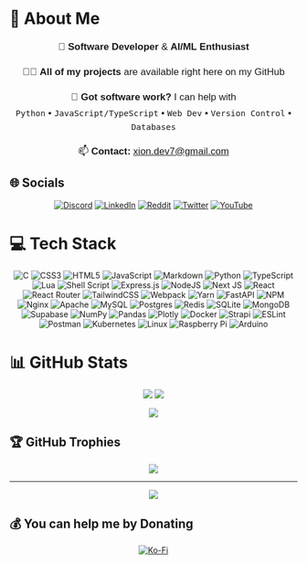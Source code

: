 
# 💫 About Me

<div align="center" style="font-size: 17px; line-height: 1.6; font-family: sans-serif;">

  <p>🌱 <strong>Software Developer</strong> & <strong>AI/ML Enthusiast</strong></p>

  <p>👨‍💻 <strong>All of my projects</strong> are available right here on my GitHub</p>

  <p>💬 <strong>Got software work?</strong> I can help with <br>
     <code>Python</code> • <code>JavaScript/TypeScript</code> • <code>Web Dev</code> • <code>Version Control</code> • <code>Databases</code>
  </p>

  <p>📫 <strong>Contact:</strong> <a href="mailto:xion.dev7@gmail.com">xion.dev7@gmail.com</a></p>

</div>


## 🌐 Socials
<div align="center">
  
[![Discord](https://img.shields.io/badge/Discord-%237289DA.svg?logo=discord&logoColor=white)](https://discord.gg/nUTztmC6SG) 
[![LinkedIn](https://img.shields.io/badge/LinkedIn-%230077B5.svg?logo=linkedin&logoColor=white)](https://linkedin.com/in/xion-wang) 
[![Reddit](https://img.shields.io/badge/Reddit-%23FF4500.svg?logo=Reddit&logoColor=white)](https://reddit.com/user/xionwang) 
[![Twitter](https://img.shields.io/badge/Twitter-%231DA1F2.svg?logo=Twitter&logoColor=white)](https://twitter.com/its_xwang) 
[![YouTube](https://img.shields.io/badge/YouTube-%23FF0000.svg?logo=YouTube&logoColor=white)](https://youtube.com/c/UCj1yIDlZMwTlK52IcndpQtg)

</div>

# 💻 Tech Stack
<div align="center">

![C](https://img.shields.io/badge/c-%2300599C.svg?style=for-the-badge&logo=c&logoColor=white) 
![CSS3](https://img.shields.io/badge/css3-%231572B6.svg?style=for-the-badge&logo=css3&logoColor=white) 
![HTML5](https://img.shields.io/badge/html5-%23E34F26.svg?style=for-the-badge&logo=html5&logoColor=white) 
![JavaScript](https://img.shields.io/badge/javascript-%23323330.svg?style=for-the-badge&logo=javascript&logoColor=%23F7DF1E) 
![Markdown](https://img.shields.io/badge/markdown-%23000000.svg?style=for-the-badge&logo=markdown&logoColor=white) 
![Python](https://img.shields.io/badge/python-3670A0?style=for-the-badge&logo=python&logoColor=ffdd54) 
![TypeScript](https://img.shields.io/badge/typescript-%23007ACC.svg?style=for-the-badge&logo=typescript&logoColor=white) 
![Lua](https://img.shields.io/badge/lua-%232C2D72.svg?style=for-the-badge&logo=lua&logoColor=white) 
![Shell Script](https://img.shields.io/badge/shell_script-%23121011.svg?style=for-the-badge&logo=gnu-bash&logoColor=white) 
![Express.js](https://img.shields.io/badge/express.js-%23404d59.svg?style=for-the-badge&logo=express&logoColor=%2361DAFB) 
![NodeJS](https://img.shields.io/badge/node.js-6DA55F?style=for-the-badge&logo=node.js&logoColor=white) 
![Next JS](https://img.shields.io/badge/Next-black?style=for-the-badge&logo=next.js&logoColor=white) 
![React](https://img.shields.io/badge/react-%2320232a.svg?style=for-the-badge&logo=react&logoColor=%2361DAFB) 
![React Router](https://img.shields.io/badge/React_Router-CA4245?style=for-the-badge&logo=react-router&logoColor=white) 
![TailwindCSS](https://img.shields.io/badge/tailwindcss-%2338B2AC.svg?style=for-the-badge&logo=tailwind-css&logoColor=white) 
![Webpack](https://img.shields.io/badge/webpack-%238DD6F9.svg?style=for-the-badge&logo=webpack&logoColor=black) 
![Yarn](https://img.shields.io/badge/yarn-%232C8EBB.svg?style=for-the-badge&logo=yarn&logoColor=white) 
![FastAPI](https://img.shields.io/badge/FastAPI-005571?style=for-the-badge&logo=fastapi) 
![NPM](https://img.shields.io/badge/NPM-%23000000.svg?style=for-the-badge&logo=npm&logoColor=white) 
![Nginx](https://img.shields.io/badge/nginx-%23009639.svg?style=for-the-badge&logo=nginx&logoColor=white) 
![Apache](https://img.shields.io/badge/apache-%23D42029.svg?style=for-the-badge&logo=apache&logoColor=white) 
![MySQL](https://img.shields.io/badge/mysql-%2300f.svg?style=for-the-badge&logo=mysql&logoColor=white) 
![Postgres](https://img.shields.io/badge/postgres-%23316192.svg?style=for-the-badge&logo=postgresql&logoColor=white) 
![Redis](https://img.shields.io/badge/redis-%23DD0031.svg?style=for-the-badge&logo=redis&logoColor=white) 
![SQLite](https://img.shields.io/badge/sqlite-%2307405e.svg?style=for-the-badge&logo=sqlite&logoColor=white) 
![MongoDB](https://img.shields.io/badge/MongoDB-%234ea94b.svg?style=for-the-badge&logo=mongodb&logoColor=white) 
![Supabase](https://img.shields.io/badge/Supabase-3ECF8E?style=for-the-badge&logo=supabase&logoColor=white) 
![NumPy](https://img.shields.io/badge/numpy-%23013243.svg?style=for-the-badge&logo=numpy&logoColor=white) 
![Pandas](https://img.shields.io/badge/pandas-%23150458.svg?style=for-the-badge&logo=pandas&logoColor=white) 
![Plotly](https://img.shields.io/badge/Plotly-%233F4F75.svg?style=for-the-badge&logo=plotly&logoColor=white) 
![Docker](https://img.shields.io/badge/docker-%230db7ed.svg?style=for-the-badge&logo=docker&logoColor=white) 
![Strapi](https://img.shields.io/badge/strapi-%232E7EEA.svg?style=for-the-badge&logo=strapi&logoColor=white) 
![ESLint](https://img.shields.io/badge/ESLint-4B3263?style=for-the-badge&logo=eslint&logoColor=white) 
![Postman](https://img.shields.io/badge/Postman-FF6C37?style=for-the-badge&logo=postman&logoColor=white) 
![Kubernetes](https://img.shields.io/badge/kubernetes-%23326ce5.svg?style=for-the-badge&logo=kubernetes&logoColor=white) 
![Linux](https://img.shields.io/badge/Linux-FCC624?style=for-the-badge&logo=linux&logoColor=black)
![Raspberry Pi](https://img.shields.io/badge/-RaspberryPi-C51A4A?style=for-the-badge&logo=Raspberry-Pi) 
![Arduino](https://img.shields.io/badge/-Arduino-00979D?style=for-the-badge&logo=Arduino&logoColor=white)

</div>

# 📊 GitHub Stats
<div align="center">

![](https://github-readme-stats.vercel.app/api?username=itsxwang&theme=gruvbox&hide_border=false&include_all_commits=false&count_private=false)
![](https://github-readme-streak-stats.herokuapp.com/?user=itsxwang&theme=gruvbox&hide_border=false)

</div>

<div align="center">

![](https://github-readme-stats.vercel.app/api/top-langs/?username=itsxwang&theme=gruvbox&hide_border=false&include_all_commits=false&count_private=false&layout=compact)

</div>

## 🏆 GitHub Trophies
<div align="center">

![](https://github-trophies.vercel.app/?username=itsxwang&theme=gruvbox&no-frame=false&no-bg=true&margin-w=4)

</div>


---
<div align="center">

[![](https://visitcount.itsvg.in/api?id=itsxwang&icon=0&color=0)](https://visitcount.itsvg.in)

</div>

## 💰 You can help me by Donating
<div align="center">

[![Ko-Fi](https://img.shields.io/badge/Ko--fi-F16061?style=for-the-badge&logo=ko-fi&logoColor=white)](https://ko-fi.com/xwang)

</div>
